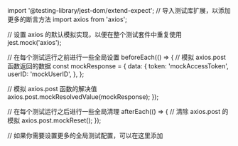 import '@testing-library/jest-dom/extend-expect'; // 导入测试库扩展，以添加更多的断言方法
import axios from 'axios';

// 设置 axios 的默认模拟实现，以便在整个测试套件中重复使用
jest.mock('axios');

// 在每个测试运行之前进行一些全局设置
beforeEach(() => {
  // 模拟 axios.post 函数返回的数据
  const mockResponse = {
    data: {
      token: 'mockAccessToken',
      userID: 'mockUserID',
    },
  };

  // 模拟 axios.post 函数的解决值
  axios.post.mockResolvedValue(mockResponse);
});

// 在每个测试运行之后进行一些全局清理
afterEach(() => {
  // 清除 axios.post 的模拟
  axios.post.mockReset();
});

// 如果你需要设置更多的全局测试配置，可以在这里添加
